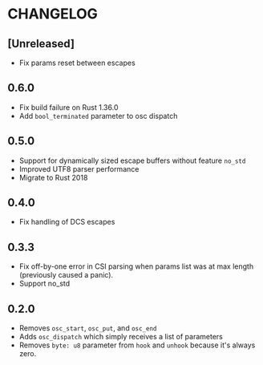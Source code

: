 CHANGELOG
=========

## [Unreleased]

- Fix params reset between escapes

## 0.6.0

- Fix build failure on Rust 1.36.0
- Add `bool_terminated` parameter to osc dispatch

## 0.5.0

- Support for dynamically sized escape buffers without feature `no_std`
- Improved UTF8 parser performance
- Migrate to Rust 2018

## 0.4.0

- Fix handling of DCS escapes

## 0.3.3

- Fix off-by-one error in CSI parsing when params list was at max length
  (previously caused a panic).
- Support no_std

## 0.2.0

- Removes `osc_start`, `osc_put`, and `osc_end`
- Adds `osc_dispatch` which simply receives a list of parameters
- Removes `byte: u8` parameter from `hook` and `unhook` because it's always
  zero.
